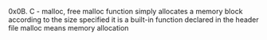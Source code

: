 0x0B. C - malloc, free
malloc function simply allocates a memory block according to the size specified
it is a built-in function declared in the header file
malloc means memory allocation
